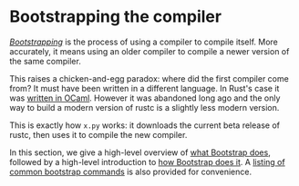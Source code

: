 # Bootstrapping the compiler

[*Bootstrapping*][boot] is the process of using a compiler to compile itself.
More accurately, it means using an older compiler to compile a newer version
of the same compiler.

This raises a chicken-and-egg paradox: where did the first compiler come from?
It must have been written in a different language. In Rust's case it was
[written in OCaml][ocaml-compiler]. However it was abandoned long ago and the
only way to build a modern version of rustc is a slightly less modern
version.

This is exactly how `x.py` works: it downloads the current beta release of
rustc, then uses it to compile the new compiler.

In this section, we give a high-level overview of
[what Bootstrap does](./what-bootstrapping-does.md), followed by a high-level
introduction to [how Bootstrap does it](./how-bootstrap-does-it.md). A
[listing of common bootstrap commands](./common-commands.md) is also provided
for convenience.

[boot]: https://en.wikipedia.org/wiki/Bootstrapping_(compilers)
[ocaml-compiler]: https://github.com/rust-lang/rust/tree/ef75860a0a72f79f97216f8aaa5b388d98da6480/src/boot
